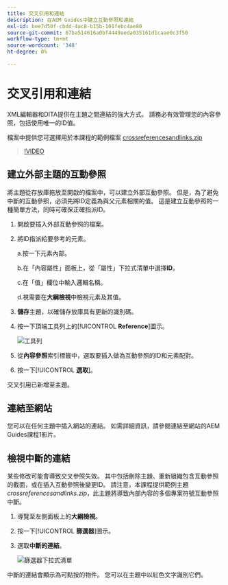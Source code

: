 ```yaml
---
title: 交叉引用和連結
description: 在AEM Guides中建立互動參照和連結
exl-id: bee7d50f-cbdd-4ac8-b15b-101febc4ae80
source-git-commit: 67ba514616a0bf4449aeda035161d1caae0c3f50
workflow-type: tm+mt
source-wordcount: '348'
ht-degree: 0%

---
```


# 交叉引用和連結

XML編輯器和DITA提供在主題之間連結的強大方式。 請務必有效管理您的內容參照，包括使用唯一的ID值。

檔案中提供您可選擇用於本課程的範例檔案
[crossreferencesandlinks.zip](assets/crossreferencesandlinks.zip)

>[!VIDEO](https://video.tv.adobe.com/v/342764?quality=12&learn=on)

## 建立外部主題的互動參照

將主題從存放庫拖放至開啟的檔案中，可以建立外部互動參照。 但是，為了避免中斷的互動參照，必須先將ID定義為與父元素相關的值。 這是建立互動參照的一種簡單方法，同時可確保正確指派ID。

1. 開啟要插入外部互動參照的檔案。

1. 將ID指派給要參考的元素。

   a.按一下元素內部。

   b.在「內容屬性」面板上，從「屬性」下拉式清單中選擇&#x200B;**ID**。

   c.在「值」欄位中輸入邏輯名稱。

   d.視需要在&#x200B;**大綱檢視**&#x200B;中檢視元素及其值。

1. **儲存**&#x200B;主題，以確儲存放庫具有更新的識別碼。

1. 按一下頂端工具列上的&#x200B;[!UICONTROL **Reference**]&#x200B;圖示。

   ![工具列](images/lesson-7/references-icon.png)

1. 從&#x200B;**內容參照**&#x200B;索引標籤中，選取要插入做為互動參照的ID和元素配對。

1. 按一下&#x200B;[!UICONTROL **選取**]。

交叉引用已新增至主題。

## 連結至網站

您可以在任何主題中插入網站的連結。 如需詳細資訊，請參閱連結至網站的AEM Guides課程1影片。


## 檢視中斷的連結

某些修改可能會導致交叉參照失效。 其中包括刪除主題、重新組織包含互動參照的截面，或在插入互動參照後變更ID。 請注意，本課程提供範例主題&#x200B;_crossreferencesandlinks.zip_，此主題將導致內部內容的多個專案符號互動參照中斷。

1. 導覽至左側面板上的&#x200B;**大綱檢視**。

1. 按一下&#x200B;[!UICONTROL **篩選器**]&#x200B;圖示。

1. 選取&#x200B;**中斷的連結**。

   ![篩選器下拉式清單](images/lesson-7/broken-links.png)

中斷的連結會顯示為可點按的物件。 您可以在主題中以紅色文字識別它們。
